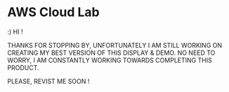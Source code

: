 # AWS Cloud Lab

:)  HI !

THANKS FOR STOPPING BY, UNFORTUNATELY I AM STILL WORKING ON CREATING MY BEST VERSION OF THIS DISPLAY & DEMO.
NO NEED TO WORRY, I AM CONSTANTLY WORKING TOWARDS COMPLETING THIS PRODUCT.

PLEASE, REVIST ME SOON !
